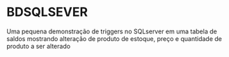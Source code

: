 # BDSQLSEVER
Uma pequena demonstração de triggers no SQLserver em uma tabela de saldos mostrando alteração de produto de estoque, preço e quantidade de produto a ser alterado 
